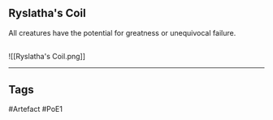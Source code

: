 ## Ryslatha's Coil
All creatures have the potential for greatness or unequivocal failure.
##
![[Ryslatha's Coil.png]]

---
## Tags
#Artefact
#PoE1
